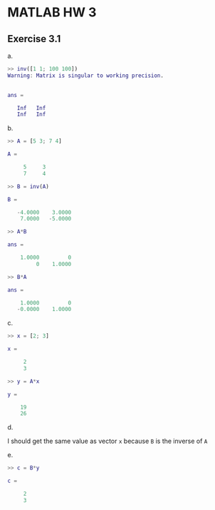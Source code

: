# MATLAB HW 3


## Exercise 3.1

a.
```Matlab
>> inv([1 1; 100 100])
Warning: Matrix is singular to working precision. 
 

ans =

   Inf   Inf
   Inf   Inf
```

b.

```Matlab
>> A = [5 3; 7 4]

A =

     5     3
     7     4

>> B = inv(A)

B =

   -4.0000    3.0000
    7.0000   -5.0000

>> A*B

ans =

    1.0000         0
         0    1.0000

>> B*A

ans =

    1.0000         0
   -0.0000    1.0000
```

c.

```matlab
>> x = [2; 3]

x =

     2
     3

>> y = A*x

y =

    19
    26
```

d.

I should get the same value as vector `x` because `B` is the inverse of `A`

e.

```Matlab
>> c = B*y

c =

     2
     3
```